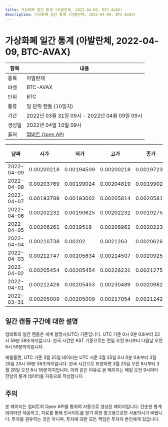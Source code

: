 ```yaml
---
title: 가상화폐 일간 통계 (아발란체, 2022-04-09, BTC-AVAX)
description: 가상화폐 일간 통계 (아발란체, 2022-04-09, BTC-AVAX)
---
```



가상화폐 일간 통계 (아발란체, 2022-04-09, BTC-AVAX)
===

|항목|내용|
|--|--|
|종목|아발란체|
|마켓|BTC-AVAX|
|단위|BTC|
|종류|일 단위 캔들 (10일치)|
|기간|2022년 03월 31일 09시 - 2022년 04월 09일 09시|
|생성일|2022년 04월 10일 09시|
|출처|[업비트 Open API](https://docs.upbit.com)|


|날짜|시가|저가|고가|종가|비고|
|--|--|--|--|--|--|
|2022-04-09|0.00200218|0.00194509|0.00200218|0.00197235|    |
|2022-04-08|0.00203769|0.00199024|0.00204819|0.00199024|    |
|2022-04-07|0.00193789|0.00193002|0.00205814|0.00205814|    |
|2022-04-06|0.00202232|0.00190625|0.00202232|0.00192751|    |
|2022-04-05|0.00206261|0.0019518|0.00208962|0.00202232|    |
|2022-04-04|0.00210738|0.00202|0.0021263|0.00206261|    |
|2022-04-03|0.00212747|0.00205634|0.00214507|0.00209253|    |
|2022-04-02|0.00205454|0.00205454|0.00226231|0.00212752|    |
|2022-04-01|0.00212428|0.00205453|0.00230489|0.00209823|    |
|2022-03-31|0.00205009|0.00205009|0.00217054|0.00212428|    |


일간 캔들 구간에 대한 설명
---


업비트의 일간 캔들은 세계 협정시(UTC) 기준입니다. 
UTC 기준 0시 0분 0초부터 23시 59분 59초까지입니다. 
한국 시간인 KST 기준으로는 전일 오전 9시부터 다음날 오전 8시 59분까지입니다. 


예를들면, UTC 기준 3월 25일 데이터는 UTC 시준 3월 25일 0시 0분 0초부터 3월 25일 23시 59분 59초까지입니다. 
한국 시간으로 표현하면 3월 25일 오전 9시부터 3월 26일 오전 8시 59분까지입니다. 
이와 같은 이유로 본 페이지는 매일 오전 9시마다 전날의 통계 데이터를 자동으로 작성합니다. 


주의
---


본 페이지는 업비트의 Open API를 통하여 자동으로 생성된 페이지입니다. 
단순한 통계 데이터만 제공하고, 자료를 통해 인사이트를 얻기 위한 참고용으로만 사용하시기 바랍니다. 
투자를 권유하는 것은 아니며, 투자에 대한 모든 책임은 투자자 본인에게 있습니다. 
